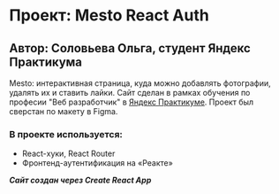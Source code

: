 # Проект: Mesto React Auth
## Автор: Соловьева Ольга, студент Яндекс Практикума

Mesto: интерактивная страница, куда можно добавлять фотографии, удалять их и ставить лайки.
Cайт сделан в рамках обучения по професии "Веб разработчик" в [Яндекс Практикуме](https://practicum.yandex.ru/). Проект был сверстан по макету в Figma.

### В проекте используется:
* React-хуки, React Router
* Фронтенд-аутентификация на «Реакте»

**_Сайт создан через Create React App_**

